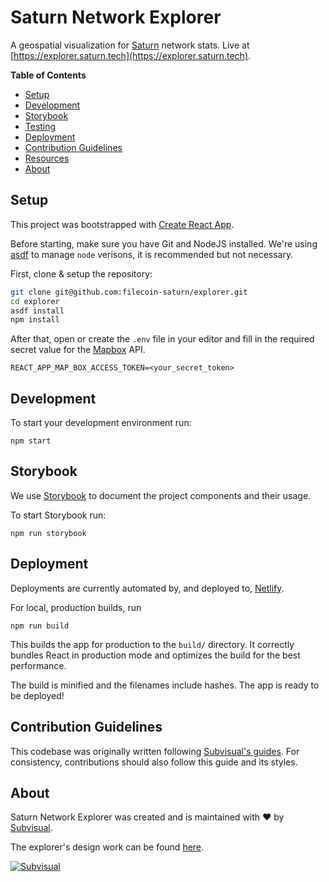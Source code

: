 # Saturn Network Explorer

A geospatial visualization for [Saturn](https://saturn.tech) network stats. Live at [https://explorer.saturn.tech](https://explorer.saturn.tech).

**Table of Contents**

- [Setup](#setup)
- [Development](#development)
- [Storybook](#storybook)
- [Testing](#testing)
- [Deployment](#deployment)
- [Contribution Guidelines](#contribution-guidelines)
- [Resources](#resources)
- [About](#about)

## Setup

This project was bootstrapped with [Create React App](https://github.com/facebook/create-react-app).

Before starting, make sure you have Git and NodeJS installed. We're using [asdf](https://asdf-vm.com/guide/introduction.html) to manage `node` verisons, it is recommended but not necessary.

First, clone & setup the repository:

```bash
git clone git@github.com:filecoin-saturn/explorer.git
cd explorer
asdf install
npm install
```

After that, open or create the `.env` file in your editor and fill in the required secret value for the [Mapbox](https://www.mapbox.com/) API.

```
REACT_APP_MAP_BOX_ACCESS_TOKEN=<your_secret_token>
```

## Development

To start your development environment run:

```
npm start
```

## Storybook

We use [Storybook](https://storybook.js.org/) to document the project components and their usage.

To start Storybook run:

```
npm run storybook
```

## Deployment

Deployments are currently automated by, and deployed to, [Netlify](https://www.netlify.com/).

For local, production builds, run

```
npm run build
```

This builds the app for production to the `build/` directory. It correctly bundles React in production mode and optimizes the build for the best performance.

The build is minified and the filenames include hashes. The app is ready to be deployed!

## Contribution Guidelines

This codebase was originally written following [Subvisual's guides](https://github.com/subvisual/guides). For consistency, contributions should also follow this guide and its styles.

## About

Saturn Network Explorer was created and is maintained with :heart: by
[Subvisual][subvisual].

The explorer's design work can be found [here](https://www.figma.com/file/QcysmeYSRsbPTfoxgllQPa/Saturn---World-Map?node-id=0%3A1&t=tEOcvtLOtNx0tkf4-0).

[![Subvisual][subvisual-logo]][subvisual]

[subvisual]: http://subvisual.com
[subvisual-logo]: https://raw.githubusercontent.com/subvisual/guides/master/github/templates/logos/blue.png
